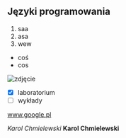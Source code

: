 ## Języki programowania

1. saa
2. asa
3. wew

* coś
* cos

![zdjęcie](https://camo.githubusercontent.com/5215e6fe0e2fc740eb8d91fe380287294fcacca5/68747470733a2f2f6f63746f6465782e6769746875622e636f6d2f696d616765732f79616b746f6361742e706e67)

- [x] laboratorium
- [ ] wykłady

www.google.pl

*Karol Chmielewski*
**Karol Chmielewski**
